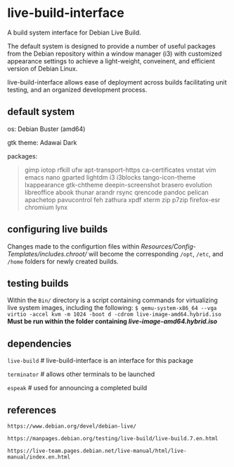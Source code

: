 # live-build-interface
A build system interface for Debian Live Build.

The default system is designed to provide a number of useful packages from the Debian repository within a window manager (i3) with customized appearance settings to achieve a light-weight, conveinent, and efficient version of Debian Linux.

live-build-interface allows ease of deployment across builds facilitating unit testing, and an organized development process.

## default system
os: Debian Buster (amd64)

gtk theme: Adawai Dark

packages:
> gimp
iotop
rfkill
ufw
apt-transport-https
ca-certificates
vnstat
vim
emacs
nano
gparted
lightdm
i3
i3blocks
tango-icon-theme
lxappearance
gtk-chtheme
deepin-screenshot
brasero
evolution
libreoffice
abook
thunar
arandr
rsync
qrencode
pandoc
pelican
apachetop
pavucontrol
feh
zathura
xpdf
xterm
zip
p7zip
firefox-esr
chromium
lynx

## configuring live builds
Changes made to the configurtion files within *Resources/Config-Templates/includes.chroot/* will become the corresponding `/opt`, `/etc`, and `/home` folders for newly created builds.

## testing builds

Within the `Bin/` directory is a script containing commands for virtualizing live system images, including the following: `$ qemu-system-x86_64 --vga virtio -accel kvm -m 1024 -boot d -cdrom live-image-amd64.hybrid.iso` **Must be run within the folder containing *live-image-amd64.hybrid.iso***

## dependencies

`live-build` # live-build-interface is an interface for this package

`terminator` # allows other terminals to be launched

`espeak` # used for announcing a completed build

## references

`https://www.debian.org/devel/debian-live/`

`https://manpages.debian.org/testing/live-build/live-build.7.en.html`

`https://live-team.pages.debian.net/live-manual/html/live-manual/index.en.html`
